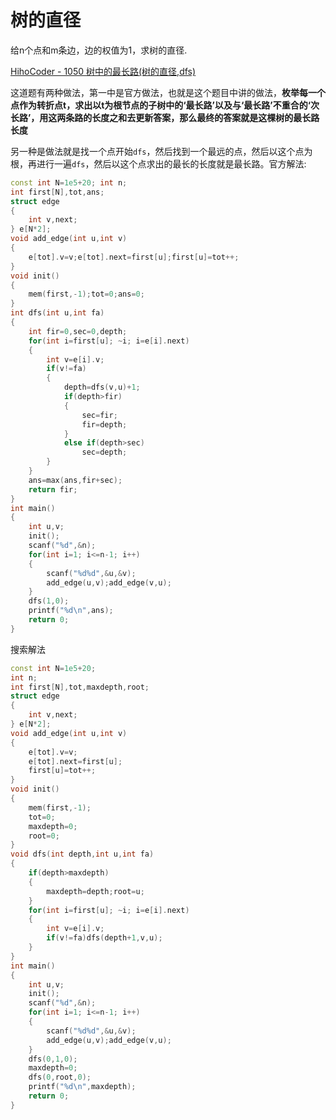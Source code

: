 # 树的直径

给n个点和m条边，边的权值为1，求树的直径.

[HihoCoder - 1050 树中的最长路(树的直径,dfs)](https://blog.csdn.net/riba2534/article/details/79993370)

这道题有两种做法，第一中是官方做法，也就是这个题目中讲的做法，**枚举每一个点作为转折点t，求出以t为根节点的子树中的‘最长路’以及与‘最长路’不重合的‘次长路’，用这两条路的长度之和去更新答案，那么最终的答案就是这棵树的最长路长度**

另一种是做法就是找一个点开始`dfs`，然后找到一个最远的点，然后以这个点为根，再进行一遍`dfs`，然后以这个点求出的最长的长度就是最长路。官方解法:

```cpp
const int N=1e5+20; int n;
int first[N],tot,ans;
struct edge
{
    int v,next;
} e[N*2];
void add_edge(int u,int v)
{
    e[tot].v=v;e[tot].next=first[u];first[u]=tot++;
}
void init()
{
    mem(first,-1);tot=0;ans=0;
}
int dfs(int u,int fa)
{
    int fir=0,sec=0,depth;
    for(int i=first[u]; ~i; i=e[i].next)
    {
        int v=e[i].v;
        if(v!=fa)
        {
            depth=dfs(v,u)+1;
            if(depth>fir)
            {
                sec=fir;
                fir=depth;
            }
            else if(depth>sec)
                sec=depth;
        }
    }
    ans=max(ans,fir+sec);
    return fir;
}
int main()
{
    int u,v;
    init();
    scanf("%d",&n);
    for(int i=1; i<=n-1; i++)
    {
        scanf("%d%d",&u,&v);
        add_edge(u,v);add_edge(v,u);
    }
    dfs(1,0);
    printf("%d\n",ans);
    return 0;
}
```


搜索解法

```cpp
const int N=1e5+20;
int n;
int first[N],tot,maxdepth,root;
struct edge
{
    int v,next;
} e[N*2];
void add_edge(int u,int v)
{
    e[tot].v=v;
    e[tot].next=first[u];
    first[u]=tot++;
}
void init()
{
    mem(first,-1);
    tot=0;
    maxdepth=0;
    root=0;
}
void dfs(int depth,int u,int fa)
{
    if(depth>maxdepth)
    {
        maxdepth=depth;root=u;
    }
    for(int i=first[u]; ~i; i=e[i].next)
    {
        int v=e[i].v;
        if(v!=fa)dfs(depth+1,v,u);
    }
}
int main()
{
    int u,v;
    init();
    scanf("%d",&n);
    for(int i=1; i<=n-1; i++)
    {
        scanf("%d%d",&u,&v);
        add_edge(u,v);add_edge(v,u);
    }
    dfs(0,1,0);
    maxdepth=0;
    dfs(0,root,0);
    printf("%d\n",maxdepth);
    return 0;
}
```
